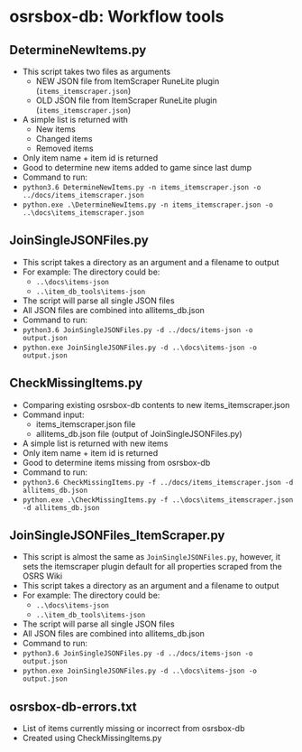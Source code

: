 # osrsbox-db: Workflow tools

## DetermineNewItems.py

- This script takes two files as arguments
    - NEW JSON file from ItemScraper RuneLite plugin (`items_itemscraper.json`)
    - OLD JSON file from ItemScraper RuneLite plugin (`items_itemscraper.json`)
- A simple list is returned with
    - New items
    - Changed items
    - Removed items
- Only item name + item id is returned
- Good to determine new items added to game since last dump
- Command to run:
- `python3.6 DetermineNewItems.py -n items_itemscraper.json -o ../docs/items_itemscraper.json`
- `python.exe .\DetermineNewItems.py -n items_itemscraper.json -o ..\docs\items_itemscraper.json`

## JoinSingleJSONFiles.py

- This script takes a directory as an argument and a filename to output
- For example: The directory could be:
    - `..\docs\items-json`
    - `..\item_db_tools\items-json`
- The script will parse all single JSON files
- All JSON files are combined into allitems_db.json
- Command to run:
- `python3.6 JoinSingleJSONFiles.py -d ../docs/items-json -o output.json`
- `python.exe JoinSingleJSONFiles.py -d ..\docs\items-json -o output.json`

## CheckMissingItems.py

- Comparing existing osrsbox-db contents to new items_itemscraper.json
- Command input:
    - items_itemscraper.json file
    - allitems_db.json file (output of JoinSingleJSONFiles.py)
- A simple list is returned with new items
- Only item name + item id is returned
- Good to determine items missing from osrsbox-db
- Command to run:
- `python3.6 CheckMissingItems.py -f ../docs/items_itemscraper.json -d allitems_db.json`
- `python.exe .\CheckMissingItems.py -f ..\docs\items_itemscraper.json -d allitems_db.json`

## JoinSingleJSONFiles_ItemScraper.py

- This script is almost the same as `JoinSingleJSONFiles.py`, however, it sets the itemscraper plugin default for all properties scraped from the OSRS Wiki
- This script takes a directory as an argument and a filename to output
- For example: The directory could be:
    - `..\docs\items-json`
    - `..\item_db_tools\items-json`
- The script will parse all single JSON files
- All JSON files are combined into allitems_db.json
- Command to run:
- `python3.6 JoinSingleJSONFiles.py -d ../docs/items-json -o output.json`
- `python.exe JoinSingleJSONFiles.py -d ..\docs\items-json -o output.json`

## osrsbox-db-errors.txt

- List of items currently missing or incorrect from osrsbox-db
- Created using CheckMissingItems.py
